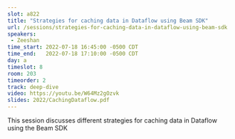 ```yaml
---
slot: a822
title: "Strategies for caching data in Dataflow using Beam SDK"
url: /sessions/strategies-for-caching-data-in-dataflow-using-beam-sdk
speakers:
 - Zeeshan
time_start: 2022-07-18 16:45:00 -0500 CDT
time_end:   2022-07-18 17:10:00 -0500 CDT
day: a
timeslot: 8
room: 203
timeorder: 2
track: deep-dive
video: https://youtu.be/W64Mz2gOzvk
slides: 2022/CachingDataflow.pdf
---
```


This session discusses different strategies for caching data in Dataflow using the Beam SDK